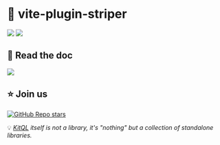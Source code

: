 # 🥶 vite-plugin-striper

[![](https://img.shields.io/npm/v/vite-plugin-striper?color=&logo=npm)](https://www.npmjs.com/package/vite-plugin-striper)
[![](https://img.shields.io/npm/dm/vite-plugin-striper?&logo=npm)](https://www.npmjs.com/package/vite-plugin-striper)

## 📖 Read the doc

[![](https://img.shields.io/badge/Documentation%20of-vite%20plugin%20striper-FF3E00.svg?style=flat&logo=stackblitz&logoColor=FF3E00)](https://kitql.dev/docs/tools/07_vite-plugin-striper)

##  ⭐️ Join us

[![GitHub Repo stars](https://img.shields.io/github/stars/jycouet/kitql?logo=github&label=KitQL&color=#4ACC31)](https://github.com/jycouet/kitql)

💡 _[KitQL](https://www.kitql.dev/docs) itself is not a library, it's "nothing" but a collection of standalone libraries._